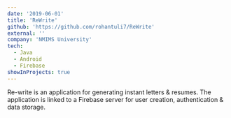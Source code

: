 ```yaml
---
date: '2019-06-01'
title: 'ReWrite'
github: 'https://github.com/rohantuli7/ReWrite'
external: ''
company: 'NMIMS University'
tech:
  - Java
  - Android
  - Firebase
showInProjects: true
---
```


Re-write is an application for generating instant letters & resumes. The application is linked to a Firebase server for user creation, authentication & data storage.